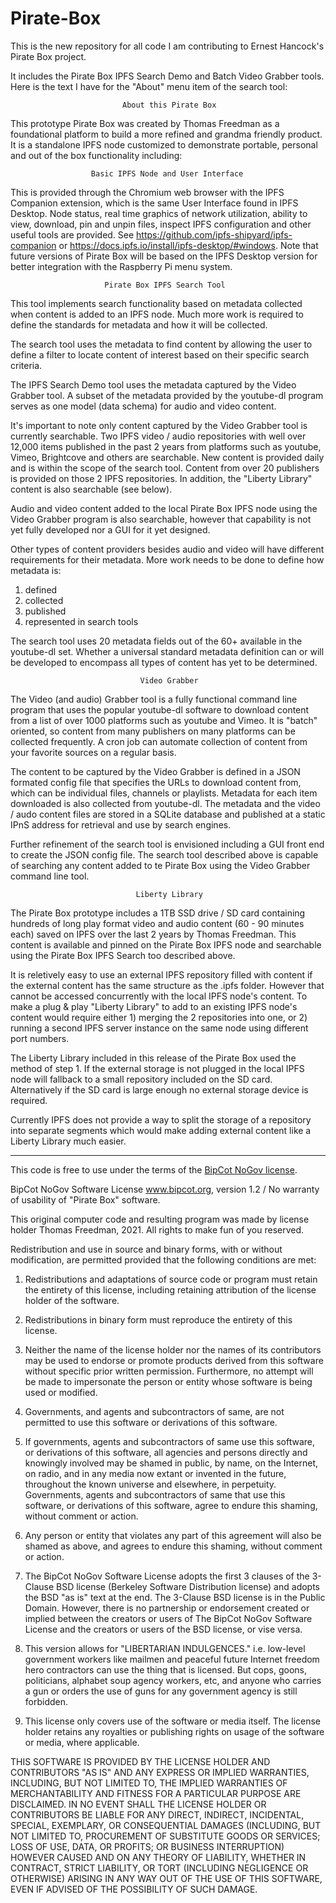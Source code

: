 # Pirate-Box
This is the new repository for all code I am contributing to Ernest Hancock's Pirate Box project.

It includes the Pirate Box IPFS Search Demo and Batch Video Grabber tools. Here is the text I have for the "About" menu item of the search tool:

                             About this Pirate Box

This prototype Pirate Box was created by Thomas Freedman as a foundational platform to build a more refined and grandma friendly product. It is a standalone IPFS node customized to demonstrate portable, personal and out of the box functionality including:

                      Basic IPFS Node and User Interface

This is provided through the Chromium web browser with the IPFS Companion extension, which is the same User Interface found in IPFS Desktop. Node status, real time graphics of network utilization, ability to view, download, pin and unpin files, inspect IPFS configuration and other useful tools are provided. See https://github.com/ipfs-shipyard/ipfs-companion or https://docs.ipfs.io/install/ipfs-desktop/#windows. Note that future versions of Pirate Box will be based on the IPFS Desktop version for better integration with the Raspberry Pi menu system.

                         Pirate Box IPFS Search Tool

This tool implements search functionality based on metadata collected when content is added to an IPFS node. Much more work is required to define the standards for metadata and how it will be collected. 

The search tool uses the metadata to find content by allowing the user to define a filter to locate content of interest based on their specific search criteria.

The IPFS Search Demo tool uses the metadata captured by the Video Grabber tool. A subset of the metadata provided by the youtube-dl program serves as one model (data schema) for audio and video content. 

It's important to note only content captured by the Video Grabber tool is currently searchable. Two IPFS video / audio repositories with well over 12,000 items published in the past 2 years from platforms such as youtube, Vimeo, Brightcove and others are searchable. New content is provided daily and is within the scope of the search tool. Content from over 20 publishers is provided on those 2 IPFS repositories. In addition, the "Liberty Library" content is also searchable (see below).

Audio and video content added to the local Pirate Box IPFS node using the Video Grabber program is also searchable, however that capability is not yet fully developed nor a GUI for it yet designed.

Other types of content providers besides audio and video will have different requirements for their metadata. More work needs to be done to define how metadata is:

1) defined
2) collected
3) published
4) represented in search tools

The search tool uses 20 metadata fields out of the 60+ available in the youtube-dl set. Whether a universal standard metadata definition can or will be developed to encompass all types of content has yet to be determined. 

                                 Video Grabber

The Video (and audio) Grabber tool is a fully functional command line program that uses the popular youtube-dl software to download content from a list of over 1000 platforms such as youtube and Vimeo. It is "batch" oriented, so content from many publishers on many platforms can be collected frequently. A cron job can automate collection of content from your favorite sources on a regular basis.

The content to be captured by the Video Grabber is defined in a JSON formated config file that specifies the URLs to download content from, which can be individual files, channels or playlists. Metadata for each item downloaded is also collected from youtube-dl. The metadata and the video / audo content files are stored in a SQLite database and published at a static IPnS address for retrieval and use by search engines.

Further refinement of the search tool is envisioned including a GUI front end to create the JSON config file. The search tool described above is capable of searching any content added to te Pirate Box using the Video Grabber command line tool.

                                Liberty Library

The Pirate Box prototype includes a 1TB SSD drive / SD card containing hundreds of long play format video and audio content (60 - 90 minutes each) saved on IPFS over the last 2 years by Thomas Freedman. This content is available and pinned on the Pirate Box IPFS node and searchable using the Pirate Box IPFS Search too described above.  

It is reletively easy to use an external IPFS repository filled with content if the external content has the same structure as the .ipfs folder. However that cannot be accessed concurrently with the local IPFS node's content. To make a plug & play "Liberty Library" to add to an existing IPFS node's content would require either 1) merging the 2 repositories into one, or 2) running a second IPFS server instance on the same node using different port numbers.

The Liberty Library included in this release of the Pirate Box used the method of step 1. If the external storage is not plugged in the local IPFS node will fallback to a small repository included on the SD card. Alternatively if the SD card is large enough no external storage device is required.

Currently IPFS does not provide a way to split the storage of a repository into separate segments which would make adding external content like a Liberty Library much easier.


--------------------------------------------------------------------------------------------------
This code is free to use under the terms of the [BipCot NoGov license](https://bipcot.org/). 

BipCot NoGov Software License www.bipcot.org, version 1.2 / No warranty of usability of "Pirate Box" software.

This original computer code and resulting program was made by license holder Thomas Freedman, 2021. All rights to make fun of you reserved.

Redistribution and use in source and binary forms, with or without modification, are permitted provided that the following conditions are met:

1. Redistributions and adaptations of source code or program must retain the entirety of this license, including retaining attribution of the license holder of the software.

2. Redistributions in binary form must reproduce the entirety of this license.

3. Neither the name of the license holder nor the names of its contributors may be used to endorse or promote products derived from this software without specific prior written permission. Furthermore, no attempt will be made to impersonate the person or entity whose software is being used or modified. 

4. Governments, and agents and subcontractors of same, are not permitted to use this software or derivations of this software.

5. If governments, agents and subcontractors of same use this software, or derivations of this software, all agencies and persons directly and knowingly involved may be shamed in public, by name, on the Internet, on radio, and in any media now extant or invented in the future, throughout the known universe and elsewhere, in perpetuity. Governments, agents and subcontractors of same that use this software, or derivations of this software, agree to endure this shaming, without comment or action.

6. Any person or entity that violates any part of this agreement will also be shamed as above, and agrees to endure this shaming, without comment or action.

7. The BipCot NoGov Software License adopts the first 3 clauses of the 3-Clause BSD license (Berkeley Software Distribution license) and adopts the BSD "as is" text at the end. The 3-Clause BSD license is in the Public Domain. However, there is no partnership or endorsement created or implied between the creators or users of The BipCot NoGov Software License and the creators or users of the BSD license, or vise versa.

8. This version allows for "LIBERTARIAN INDULGENCES." i.e. low-level government workers like mailmen and peaceful future Internet freedom hero contractors can use the thing that is licensed. 
But cops, goons, politicians, alphabet soup agency workers, etc, and anyone who carries a gun or orders the use of guns for any government agency is still forbidden. 

9. This license only covers use of the software or media itself. The license holder retains any royalties or publishing rights on usage of the software or media, where applicable. 

THIS SOFTWARE IS PROVIDED BY THE LICENSE HOLDER AND CONTRIBUTORS "AS IS" AND ANY EXPRESS OR IMPLIED WARRANTIES, INCLUDING, BUT NOT LIMITED TO, THE IMPLIED WARRANTIES OF MERCHANTABILITY AND FITNESS FOR A PARTICULAR PURPOSE ARE DISCLAIMED. IN NO EVENT SHALL THE LICENSE HOLDER OR CONTRIBUTORS BE LIABLE FOR ANY DIRECT, INDIRECT, INCIDENTAL, SPECIAL, EXEMPLARY, OR CONSEQUENTIAL DAMAGES (INCLUDING, BUT NOT LIMITED TO, PROCUREMENT OF SUBSTITUTE GOODS OR SERVICES; LOSS OF USE, DATA, OR PROFITS; OR BUSINESS INTERRUPTION) HOWEVER CAUSED AND ON ANY THEORY OF LIABILITY, WHETHER IN CONTRACT, STRICT LIABILITY, OR TORT (INCLUDING NEGLIGENCE OR OTHERWISE) ARISING IN ANY WAY OUT OF THE USE OF THIS SOFTWARE, EVEN IF ADVISED OF THE POSSIBILITY OF SUCH DAMAGE.
